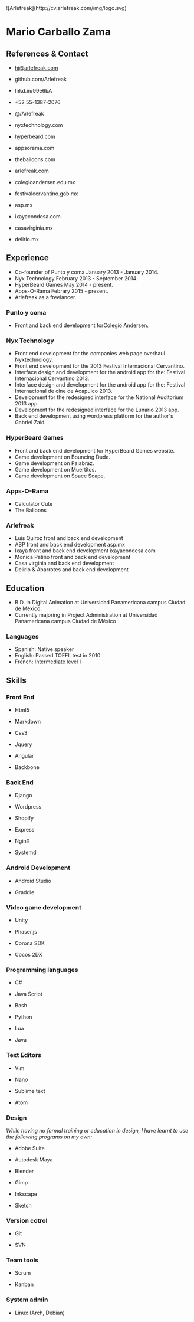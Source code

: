<main>![Arlefreak](http://cv.arlefreak.com/img/logo.svg)

# Mario Carballo Zama

## References & Contact

<div class="twoColumn">

*   hi@arlefreak.com
*   github.com/Arlefreak
*   lnkd.in/99e6bA
*   +52 55-1387-2076
*   @/Arlefreak
*   nyxtechnology.com
*   hyperbeard.com
*   appsorama.com

*   theballoons.com
*   arlefreak.com
*   colegioandersen.edu.mx
*   festivalcervantino.gob.mx
*   asp.mx
*   ixayacondesa.com
*   casavirginia.mx
*   delirio.mx

</div>

## Experience

*   Co-founder of Punto y coma January 2013 - January 2014.
*   Nyx Technology February 2013 - September 2014.
*   HyperBeard Games May 2014 - present.
*   Apps-O-Rama Febrary 2015 - present.
*   Arlefreak as a freelancer.

### Punto y coma

*   Front and back end development forColegio Andersen.

### Nyx Technology

*   Front end development for the companies web page overhaul Nyxtechnology.
*   Front end development for the 2013 Festival Internacional Cervantino.
*   Interface design and development for the android app for the: Festival Internacional Cervantino 2013.
*   Interface design and development for the android app for the: Festival Internacional de cine de Acapulco 2013.
*   Development for the redesigned interface for the National Auditorium 2013 app.
*   Development for the redesigned interface for the Lunario 2013 app.
*   Back end development using wordpress platform for the author's Gabriel Zaid.

### HyperBeard Games

*   Front and back end development for HyperBeard Games website.
*   Game development on Bouncing Dude.
*   Game development on Palabraz.
*   Game development on Muertitos.
*   Game development on Space Scape.

### Apps-O-Rama

*   Calculator Cute
*   The Balloons

### Arlefreak

*   Luis Quiroz front and back end development
*   ASP front and back end development asp.mx
*   Ixaya front and back end development ixayacondesa.com
*   Monica Patiño front and back end development
*   Casa virginia and back end development
*   Delirio & Abarrotes and back end development

## Education

*   B.D. in Digital Animation at Universidad Panamericana campus Ciudad de México.
*   Currently majoring in Project Administration at Universidad Panamericana campus Ciudad de México

### Languages

*   Spanish: Native speaker
*   English: Passed TOEFL test in 2010
*   French: Intermediate level I

## Skills

<div>

### Front End

<div class="twoColumn">

*   Html5
*   Markdown
*   Css3

*   Jquery
*   Angular
*   Backbone

</div>

### Back End

<div class="twoColumn">

*   Django
*   Wordpress
*   Shopify

*   Express
*   NginX
*   Systemd

</div>

### Android Development

<div class="twoColumn">

*   Android Studio

*   Graddle

</div>

### Video game development

<div class="twoColumn">

*   Unity
*   Phaser.js

*   Corona SDK
*   Cocos 2DX

</div>

### Programming languages

<div class="twoColumn">

*   C#
*   Java Script
*   Bash

*   Python
*   Lua
*   Java

</div>

</div>

<div>

### Text Editors

<div class="twoColumn">

*   Vim
*   Nano

*   Sublime text
*   Atom

</div>

### Design

*While having no formal training or education in design, I have learnt to use the following programs on my own:*

<div class="twoColumn">

*   Adobe Suite
*   Autodesk Maya
*   Blender

*   Gimp
*   Inkscape
*   Sketch

</div>

### Version cotrol

<div class="twoColumn">

*   Git

*   SVN

</div>

### Team tools

<div class="twoColumn">

*   Scrum

*   Kanban

</div>

### System admin

*   Linux (Arch, Debian)

</div>

</main>

<script>(function(b,o,i,l,e,r){b.GoogleAnalyticsObject=l;b[l]||(b[l]= function(){(b[l].q=b[l].q||[]).push(arguments)});b[l].l=+new Date; e=o.createElement(i);r=o.getElementsByTagName(i)[0]; e.src='//www.google-analytics.com/analytics.js'; r.parentNode.insertBefore(e,r)}(window,document,'script','ga')); ga('create','UA-XXXXX-X','auto');ga('send','pageview');</script>